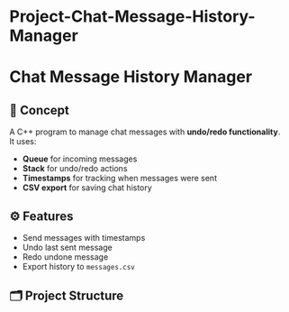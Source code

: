 # Project-Chat-Message-History-Manager
# Chat Message History Manager

## 📌 Concept
A C++ program to manage chat messages with **undo/redo functionality**.  
It uses:
- **Queue** for incoming messages
- **Stack** for undo/redo actions
- **Timestamps** for tracking when messages were sent
- **CSV export** for saving chat history

## ⚙️ Features
- Send messages with timestamps
- Undo last sent message
- Redo undone message
- Export history to `messages.csv`

## 🗂️ Project Structure
